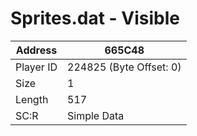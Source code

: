 
#  Sprites.dat - Visible
Address   | 665C48
----------|-------------
Player ID | 224825 (Byte Offset: 0)
Size 	  | 1
Length 	  | 517
SC:R      | Simple Data


